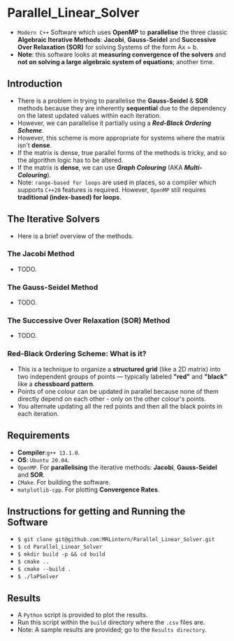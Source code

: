# Parallel_Linear_Solver
* `Modern C++` Software which uses __OpenMP__ to __parallelise__ the three classic __Algebraic Iterative Methods__: __Jacobi__, __Gauss-Seidel__ and __Successive Over Relaxation (SOR)__ for solving Systems of the form Ax = b.
* __Note__: this software looks at __measuring convergence of the solvers__ and __not on solving a large algebraic system of equations__; another time.


## Introduction
* There is a problem in trying to parallelise the __Gauss-Seidel__ & __SOR__ methods because they are inherently __sequential__ due to the dependency on the latest updated values within each iteration.
* However, we can parallelise it partially using a ___Red-Black Ordering Scheme___.
* However, this scheme is more appropriate for systems where the matrix isn't __dense__.
* If the matrix is dense, true parallel forms of the methods is tricky, and so the algorithm logic has to be altered.
* If the matrix is __dense__, we can use ___Graph Colouring___ (AKA ___Multi-Colouring___).
* Note: `range-based for loops` are used in places, so a compiler which supports `C++20` features is required. However, `OpenMP` still requires __traditional (index-based) for loops__.

## The Iterative Solvers
* Here is a brief overview of the methods.

### The Jacobi Method
* TODO.
### The Gauss-Seidel Method
* TODO.
### The Successive Over Relaxation (SOR) Method
* TODO.
### Red-Black Ordering Scheme: What is it?
* This is a technique to organize a __structured grid__ (like a 2D matrix) into two independent groups of points — typically labeled __"red"__ and __"black"__ like a __chessboard pattern__.
* Points of one colour can be updated in parallel because none of them directly depend on each other - only on the other colour's points.
* You alternate updating all the red points and then all the black points in each iteration.


## Requirements
* __Compiler__:`g++ 13.1.0`. 
* __OS__: `Ubuntu 20.04`.
* `OpenMP`. For __parallelising__ the iterative methods: __Jacobi__, __Gauss-Seidel__ and __SOR__.
* `CMake`. For building the software.
* `matplotlib-cpp`. For plotting __Convergence Rates__.

## Instructions for getting and Running the Software
* `$ git clone git@github.com:MRLintern/Parallel_Linear_Solver.git`
* `$ cd Parallel_Linear_Solver`
* `$ mkdir build -p && cd build`
* `$ cmake ..`
* `$ cmake --build .`
* `$ ./laPSolver`

## Results
* A `Python` script is provided to plot the results.
* Run this script within the `build` directory where the `.csv` files are.
* Note: A sample results are provided; go to the `Results directory`.
